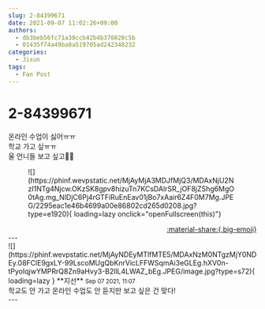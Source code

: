 ```yaml
---
slug: 2-84399671
date: 2021-09-07 11:02:26+09:00
authors:
  - db3beb56fc71a38ccb42b4b370828c5b
  - 01435f74a49ba8a519705ad242348232
categories:
  - Jisun
tags:
  - Fan Post
---
```


# 2-84399671

<div class="post-container" markdown="1">
<div class="content-container md-sidebar__scrollwrap" markdown="1">

온라인 수업이 싫어ㅠㅠ<br>학교 가고 싶ㅠㅠ<br>울 언니들 보고 싶고🥺🥺
<figure markdown="1">
![](https://phinf.wevpstatic.net/MjAyMjA3MDJfMjQ3/MDAxNjU2NzI1NTg4Njcw.OKzSK8gpv8hizuTn7KCsDAlrSR_jOF8jZShg6MgO0tAg.mg_NlDjC6Pj4rGTFiRuEnEav01jBo7xAair6Z4F0M7Mg.JPEG/2295eac1e46b4699a00e86802cd265d0208.jpg?type=e1920){ loading=lazy onclick="openFullscreen(this)"}
</figure>


</div>
</div>

<div style="text-align: right;" markdown="1">
<a href="https://weverse.io/fromis9/fanpost/2-84399671" style="text-align: right;">:material-share:{.big-emoji}</a>
</div>
---

<div class="comments-container md-sidebar__scrollwrap" markdown="1">
<div class="comment" markdown="1">
<div class='id-container' markdown="1">
![](https://phinf.wevpstatic.net/MjAyNDEyMTlfMTE5/MDAxNzM0NTgzMjY0NDEy.08FClE9gxLY-99LscoMUgQbKnrVicLFFWSqmAi3eGLEg.hXV0n-tPyoIqjwYMPRrQ8Zn9aHvy3-B2llL4LWAZ_bEg.JPEG/image.jpg?type=s72){ loading=lazy }
**<span class="artist">지선</span>** <small>Sep 07 2021, 11:07</small><br>
</div>
<div class='comment-body' markdown="1">
학교도 안 가고 온라인 수업도 안 듣지만 보고 싶은 건 맞다!
</div>
</div>
</div>
---
